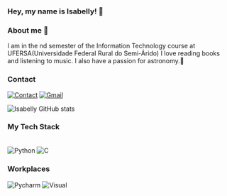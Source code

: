 ### Hey, my name is Isabelly! 👋

### About me 👩
 I am in the nd semester of the Information Technology course at UFERSA(Universidade Federal Rural do Semi-Árido)
I love reading books and listening to music. I also have a passion for astronomy.🌌

### Contact

[![Contact](https://img.shields.io/badge/Instagram-E4405F?style=for-the-badge&logo=instagram&logoColor=white)](https://www.instagram.com/isalima.ss/)
[![Gmail](https://img.shields.io/badge/Gmail-D14836?style=for-the-badge&logo=gmail&logoColor=white)](mailto:mslima5643@gmail.com)



![Isabelly GitHub stats](https://github-readme-stats.vercel.app/api?username=isabellylimals&show_icons=true&theme=radical)


### My Tech Stack
<div style="display: inline-block"><br/>
  <img align="center" alt="Python" src="https://img.shields.io/badge/Python-14354C?style=for-the-badge&logo=python&logoColor=white"/>  
<img align="center" alt="C" src="https://img.shields.io/badge/C-00599C?style=for-the-badge&logo=c&logoColor=white"/>   

### Workplaces

<div style="display: inline-block"<br/>
  <img align="center" alt="Pycharm" src="https://img.shields.io/badge/PyCharm-000000.svg?&style=for-the-badge&logo=PyCharm&logoColor=white"/>  
<img align="center" alt="Visual" src="https://img.shields.io/badge/Visual_Studio_Code-0078D4?style=for-the-badge&logo=visual%20studio%20code&logoColor=white"/>  
   </div>
